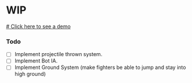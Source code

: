# WIP

[# Click here to see a demo](https://vitorfigm.github.io/fight_me_remake/)


### Todo
- [ ] Implement projectile thrown system.
- [ ] Implement Bot IA.
- [ ] Implement Ground System (make fighters be able to jump and stay into high ground)
